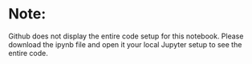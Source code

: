 # Note:
Github does not display the entire code setup for this notebook. Please download the ipynb file and open it your local Jupyter setup to see the entire code.
